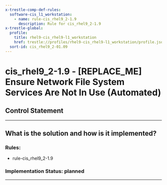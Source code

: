 ```yaml
---
x-trestle-comp-def-rules:
  software-cis_l1_workstation:
    - name: rule-cis_rhel9_2-1.9
      description: Rule for cis_rhel9_2-1.9
x-trestle-global:
  profile:
    title: rhel9-cis_rhel9-l1_workstation
    href: trestle://profiles/rhel9-cis_rhel9-l1_workstation/profile.json
  sort-id: cis_rhel9_2-01.09
---
```


# cis_rhel9_2-1.9 - \[REPLACE_ME\] Ensure Network File System Services Are Not In Use (Automated)

## Control Statement

______________________________________________________________________

## What is the solution and how is it implemented?

<!-- For implementation status enter one of: implemented, partial, planned, alternative, not-applicable -->

<!-- Note that the list of rules under ### Rules: is read-only and changes will not be captured after assembly to JSON -->

<!-- Add control implementation description here for control: cis_rhel9_2-1.9 -->

### Rules:

  - rule-cis_rhel9_2-1.9

### Implementation Status: planned

______________________________________________________________________
